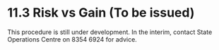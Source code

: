# 11.3 Risk vs Gain (To be issued)

This procedure is still under development. In the interim, contact State Operations Centre on 8354 6924 for advice.